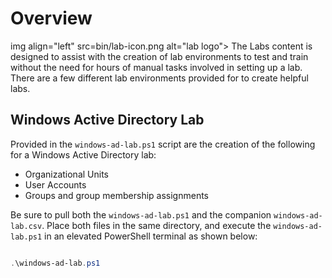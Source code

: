 # Overview

img align="left" src=bin/lab-icon.png alt="lab logo"> The Labs content is designed to assist with the creation of lab environments to test and train without the need for hours of manual tasks involved in setting up a lab. There are a few different lab environments provided for to create helpful labs.

## Windows Active Directory Lab

Provided in the `windows-ad-lab.ps1` script are the creation of the following for a Windows Active Directory lab:

- Organizational Units
- User Accounts
- Groups and group membership assignments

Be sure to pull both the `windows-ad-lab.ps1` and the companion `windows-ad-lab.csv`. Place both files in the same directory, and execute the `windows-ad-lab.ps1` in an elevated PowerShell terminal as shown below:

```powershell

.\windows-ad-lab.ps1

```
